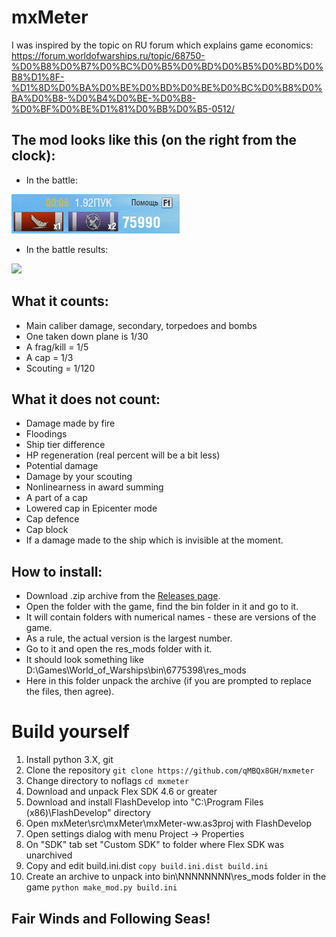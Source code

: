 # mxMeter #

I was inspired by the topic on RU forum which explains game economics: https://forum.worldofwarships.ru/topic/68750-%D0%B8%D0%B7%D0%BC%D0%B5%D0%BD%D0%B5%D0%BD%D0%B8%D1%8F-%D1%8D%D0%BA%D0%BE%D0%BD%D0%BE%D0%BC%D0%B8%D0%BA%D0%B8-%D0%B4%D0%BE-%D0%B8-%D0%BF%D0%BE%D1%81%D0%BB%D0%B5-0512/

## The mod looks like this (on the right from the clock):

- In the battle:

![](img/001.jpg)

- In the battle results:

![](https://wows.mv-smirnov.org/ru/mxmeter/images/002.jpg)


## What it counts:

- Main caliber damage, secondary, torpedoes and bombs
- One taken down plane is 1/30
- A frag/kill = 1/5
- A cap = 1/3
- Scouting = 1/120

## What it does not count:

- Damage made by fire
- Floodings
- Ship tier difference
- HP regeneration (real percent will be a bit less)
- Potential damage
- Damage by your scouting
- Nonlinearness in award summing
- A part of a cap
- Lowered cap in Epicenter mode
- Cap defence
- Cap block
- If a damage made to the ship which is invisible at the moment.

## How to install:

- Download .zip archive from the [Releases page](https://github.com/qMBQx8GH/mxmeter/releases).
- Open the folder with the game, find the bin folder in it and go to it.
- It will contain folders with numerical names - these are versions of the game.
- As a rule, the actual version is the largest number.
- Go to it and open the res_mods folder with it.
- It should look something like D:\Games\World_of_Warships\bin\6775398\res_mods
- Here in this folder unpack the archive (if you are prompted to replace the files, then agree).

# Build yourself

1. Install python 3.X, git
1. Clone the repository
```git clone https://github.com/qMBQx8GH/mxmeter```
1. Change directory to noflags
```cd mxmeter```
1. Download and unpack Flex SDK 4.6 or greater
1. Download and install FlashDevelop into "C:\Program Files (x86)\FlashDevelop" directory
1. Open mxMeter\src\mxMeter\mxMeter-ww.as3proj with FlashDevelop
1. Open settings dialog with menu Project -> Properties
1. On "SDK" tab set "Custom SDK" to folder where Flex SDK was unarchived
1. Copy and edit build.ini.dist
```copy build.ini.dist build.ini```
1. Create an archive to unpack into bin\NNNNNNNN\res_mods folder in the game
```python make_mod.py build.ini```

## Fair Winds and Following Seas!
